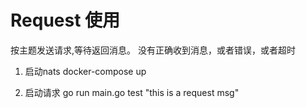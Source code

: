# Request 使用
按主题发送请求,等待返回消息。
没有正确收到消息，或者错误，或者超时

1. 启动nats
docker-compose up

2. 启动请求
 go run main.go test "this is a request msg"
